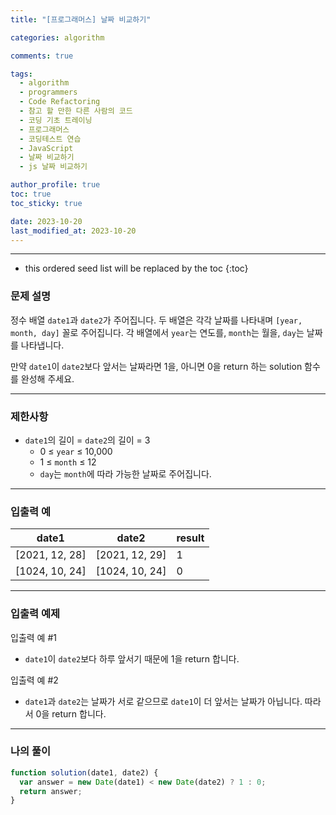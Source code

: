 ```yaml
---
title: "[프로그래머스] 날짜 비교하기"

categories: algorithm

comments: true

tags:
  - algorithm
  - programmers
  - Code Refactoring
  - 참고 할 만한 다른 사람의 코드
  - 코딩 기초 트레이닝
  - 프로그래머스
  - 코딩테스트 연습
  - JavaScript
  - 날짜 비교하기
  - js 날짜 비교하기

author_profile: true
toc: true
toc_sticky: true

date: 2023-10-20
last_modified_at: 2023-10-20
---
```


---

<!-- prettier-ignore -->
* this ordered seed list will be replaced by the toc 
{:toc}

### 문제 설명

정수 배열 `date1`과 `date2`가 주어집니다. 두 배열은 각각 날짜를 나타내며 `[year, month, day]` 꼴로 주어집니다. 각 배열에서 `year`는 연도를, `month`는 월을, `day`는 날짜를 나타냅니다.

만약 `date1`이 `date2`보다 앞서는 날짜라면 1을, 아니면 0을 return 하는 solution 함수를 완성해 주세요.

---

### 제한사항

- `date1`의 길이 = `date2`의 길이 = 3
  - 0 ≤ `year` ≤ 10,000
  - 1 ≤ `month` ≤ 12
  - `day`는 `month`에 따라 가능한 날짜로 주어집니다.

---

### 입출력 예

| date1          | date2          | result |
| -------------- | -------------- | ------ |
| [2021, 12, 28] | [2021, 12, 29] | 1      |
| [1024, 10, 24] | [1024, 10, 24] | 0      |

---

### 입출력 예제

입출력 예 #1

- `date1`이 `date2`보다 하루 앞서기 때문에 1을 return 합니다.

입출력 예 #2

- `date1`과 `date2`는 날짜가 서로 같으므로 `date1`이 더 앞서는 날짜가 아닙니다. 따라서 0을 return 합니다.

---

### 나의 풀이

```jsx
function solution(date1, date2) {
  var answer = new Date(date1) < new Date(date2) ? 1 : 0;
  return answer;
}
```
